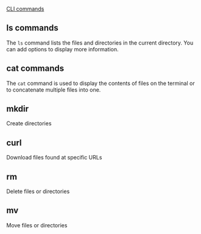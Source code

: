 [CLI commands](docs/cli.md)
## ls commands
The `ls` command lists the files and directories in the current directory. You can add options to display more information.
## cat commands
The `cat` command is used to display the contents of files on the terminal or to concatenate multiple files into one.
## mkdir
Create directories
## curl 
Download files found at specific URLs
## rm
Delete files or directories
## mv
Move files or directories